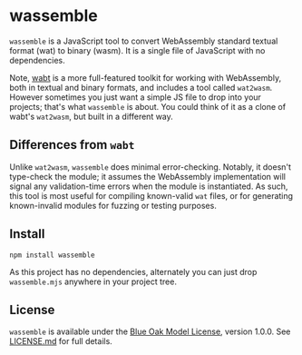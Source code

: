 # wassemble

`wassemble` is a JavaScript tool to convert WebAssembly standard textual
format (wat) to binary (wasm).  It is a single file of JavaScript with
no dependencies.

Note, [wabt](https://github.com:WebAssembly/wabt) is a more
full-featured toolkit for working with WebAssembly, both in textual and
binary formats, and includes a tool called `wat2wasm`.  However
sometimes you just want a simple JS file to drop into your projects;
that's what `wassemble` is about.  You could think of it as a clone of
wabt's `wat2wasm`, but built in a different way.

## Differences from `wabt`

Unlike `wat2wasm`, `wassemble` does minimal error-checking.  Notably, it
doesn't type-check the module; it assumes the WebAssembly implementation
will signal any validation-time errors when the module is instantiated.
As such, this tool is most useful for compiling known-valid `wat` files,
or for generating known-invalid modules for fuzzing or testing purposes.

## Install

```
npm install wassemble
```

As this project has no dependencies, alternately you can just drop
`wassemble.mjs` anywhere in your project tree.

## License

`wassemble` is available under the [Blue Oak Model
License](https://blueoakcouncil.org/license/1.0.0), version 1.0.0.  See
[LICENSE.md](./LICENSE.md) for full details.
